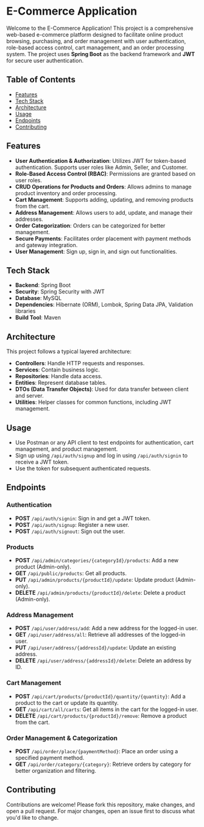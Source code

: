# E-Commerce Application

Welcome to the E-Commerce Application! This project is a comprehensive web-based e-commerce platform designed to facilitate online product browsing, purchasing, and order management with user authentication, role-based access control, cart management, and an order processing system. The project uses **Spring Boot** as the backend framework and **JWT** for secure user authentication.

## Table of Contents
- [Features](#features)
- [Tech Stack](#tech-stack)
- [Architecture](#architecture)
- [Usage](#usage)
- [Endpoints](#endpoints)
- [Contributing](#contributing)


## Features
- **User Authentication & Authorization**: Utilizes JWT for token-based authentication. Supports user roles like Admin, Seller, and Customer.
- **Role-Based Access Control (RBAC)**: Permissions are granted based on user roles.
- **CRUD Operations for Products and Orders**: Allows admins to manage product inventory and order processing.
- **Cart Management**: Supports adding, updating, and removing products from the cart.
- **Address Management**: Allows users to add, update, and manage their addresses.
- **Order Categorization**: Orders can be categorized for better management.
- **Secure Payments**: Facilitates order placement with payment methods and gateway integration.
- **User Management**: Sign up, sign in, and sign out functionalities.

## Tech Stack
- **Backend**: Spring Boot
- **Security**: Spring Security with JWT
- **Database**: MySQL
- **Dependencies**: Hibernate (ORM), Lombok, Spring Data JPA, Validation libraries
- **Build Tool**: Maven

## Architecture
This project follows a typical layered architecture:
- **Controllers**: Handle HTTP requests and responses.
- **Services**: Contain business logic.
- **Repositories**: Handle data access.
- **Entities**: Represent database tables.
- **DTOs (Data Transfer Objects)**: Used for data transfer between client and server.
- **Utilities**: Helper classes for common functions, including JWT management.
## Usage

- Use Postman or any API client to test endpoints for authentication, cart management, and product management.
- Sign up using `/api/auth/signup` and log in using `/api/auth/signin` to receive a JWT token.
- Use the token for subsequent authenticated requests.

## Endpoints

### Authentication
- **POST** `/api/auth/signin`: Sign in and get a JWT token.
- **POST** `/api/auth/signup`: Register a new user.
- **POST** `/api/auth/signout`: Sign out the user.

### Products
- **POST** `/api/admin/categories/{categoryId}/products`: Add a new product (Admin-only).
- **GET** `/api/public/products`: Get all products.
- **PUT** `/api/admin/products/{productId}/update`: Update product (Admin-only).
- **DELETE** `/api/admin/products/{productId}/delete`: Delete a product (Admin-only).

### Address Management
- **POST** `/api/user/address/add`: Add a new address for the logged-in user.
- **GET** `/api/user/address/all`: Retrieve all addresses of the logged-in user.
- **PUT** `/api/user/address/{addressId}/update`: Update an existing address.
- **DELETE** `/api/user/address/{addressId}/delete`: Delete an address by ID.

### Cart Management
- **POST** `/api/cart/products/{productId}/quantity/{quantity}`: Add a product to the cart or update its quantity.
- **GET** `/api/cart/all/carts`: Get all items in the cart for the logged-in user.
- **DELETE** `/api/cart/products/{productId}/remove`: Remove a product from the cart.

### Order Management & Categorization
- **POST** `/api/order/place/{paymentMethod}`: Place an order using a specified payment method.
- **GET** `/api/order/category/{category}`: Retrieve orders by category for better organization and filtering.

## Contributing
Contributions are welcome! Please fork this repository, make changes, and open a pull request. For major changes, open an issue first to discuss what you'd like to change.
